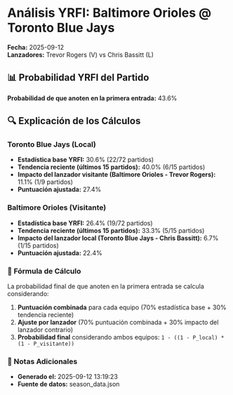 # Análisis YRFI: Baltimore Orioles @ Toronto Blue Jays

**Fecha:** 2025-09-12  
**Lanzadores:** Trevor Rogers (V) vs Chris Bassitt (L)

## 📊 Probabilidad YRFI del Partido

**Probabilidad de que anoten en la primera entrada:** 43.6%

## 🔍 Explicación de los Cálculos

### Toronto Blue Jays (Local)
- **Estadística base YRFI:** 30.6% (22/72 partidos)
- **Tendencia reciente (últimos 15 partidos):** 40.0% (6/15 partidos)
- **Impacto del lanzador visitante (Baltimore Orioles - Trevor Rogers):** 11.1% (1/9 partidos)
- **Puntuación ajustada:** 27.4%

### Baltimore Orioles (Visitante)
- **Estadística base YRFI:** 26.4% (19/72 partidos)
- **Tendencia reciente (últimos 15 partidos):** 33.3% (5/15 partidos)
- **Impacto del lanzador local (Toronto Blue Jays - Chris Bassitt):** 6.7% (1/15 partidos)
- **Puntuación ajustada:** 22.4%

### 📝 Fórmula de Cálculo

La probabilidad final de que anoten en la primera entrada se calcula considerando:
1. **Puntuación combinada** para cada equipo (70% estadística base + 30% tendencia reciente)
2. **Ajuste por lanzador** (70% puntuación combinada + 30% impacto del lanzador contrario)
3. **Probabilidad final** considerando ambos equipos: `1 - ((1 - P_local) * (1 - P_visitante))`

### 📌 Notas Adicionales

- **Generado el:** 2025-09-12 13:19:23
- **Fuente de datos:** season_data.json
